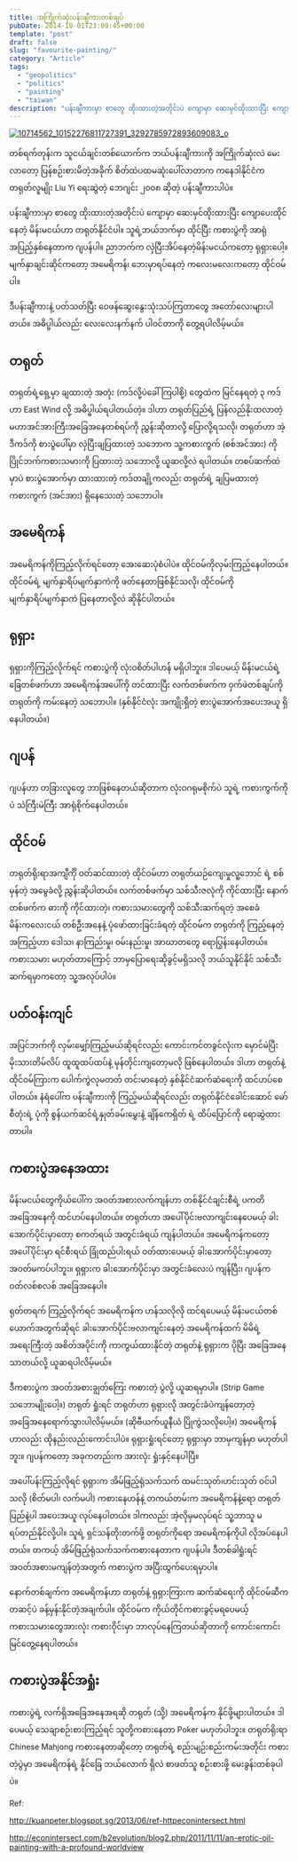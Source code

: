 ```yaml
---
title: အကြိုက်ဆုံးပန်းချီကားတစ်ချပ်
pubDate: 2014-10-01T23:09:45+00:00
template: "post"
draft: false
slug: "favourite-painting/"
category: "Article"
tags:
  - "geopolitics"
  - "politics"
  - "painting"
  - "taiwan"
description: "ပန်းချီကားမှာ စာတွေ ထိုးထားတဲ့အတိုင်းပဲ ကျောမှာ ဆေးမှင်ထိုးထားပြီး ကျောပေးထိုင်နေတဲ့ မိန်းမငယ်ဟာ တရုတ်နိုင်ငံပါ။ သူရဲ့ဘယ်ဘက်မှာ ထိုင်ပြီး ကစားပွဲကို အာရုံအပြည့်နှစ်နေတာက ဂျပန်ပါ။ ညာဘက်က လှဲပြီးအိပ်နေတဲ့မိန်းမငယ်ကတော့ ရုရှားပေါ့။ မျက်နှာချင်းဆိုင်ကတော့ အမေရိကန်၊ ဘေးမှာရပ်နေတဲ့ ကလေးမလေးကတော့ ထိုင်ဝမ်ပါ။"
---
```


[<img class="aligncenter size-large wp-image-457" src="https://i1.wp.com/wp-kryptonova.rhcloud.com/wp-content/uploads/2015/01/10714562_10152276811727391_3292785972893609083_o-1024x684.jpg?resize=660%2C441" alt="10714562_10152276811727391_3292785972893609083_o" srcset="https://i2.wp.com/wp-kryptonova.rhcloud.com/wp-content/uploads/2015/01/10714562_10152276811727391_3292785972893609083_o.jpg?w=1024&ssl=1 1024w, https://i2.wp.com/wp-kryptonova.rhcloud.com/wp-content/uploads/2015/01/10714562_10152276811727391_3292785972893609083_o.jpg?resize=300%2C200&ssl=1 300w, https://i2.wp.com/wp-kryptonova.rhcloud.com/wp-content/uploads/2015/01/10714562_10152276811727391_3292785972893609083_o.jpg?resize=768%2C513&ssl=1 768w" sizes="(max-width: 660px) 100vw, 660px" data-recalc-dims="1" />](https://i2.wp.com/wp-kryptonova.rhcloud.com/wp-content/uploads/2015/01/10714562_10152276811727391_3292785972893609083_o.jpg)

တစ်ရက်တုန်းက သူငယ်ချင်းတစ်ယောက်က ဘယ်ပန်းချီကားကို အကြိုက်ဆုံးလဲ မေးလာတော့ ပြန်စဉ်းစားမိတဲ့အခိုက် စိတ်ထဲပထမဆုံးပေါ်လာတာက ကနေဒါနိုင်ငံက တရုတ်လူမျိုး Liu Yi ရေးဆွဲတဲ့ ဘေဂျင်း ၂၀၀၈ ဆိုတဲ့ ပန်းချီကားပါပဲ။

ပန်းချီကားမှာ စာတွေ ထိုးထားတဲ့အတိုင်းပဲ ကျောမှာ ဆေးမှင်ထိုးထားပြီး ကျောပေးထိုင်နေတဲ့ မိန်းမငယ်ဟာ တရုတ်နိုင်ငံပါ။ သူရဲ့ဘယ်ဘက်မှာ ထိုင်ပြီး ကစားပွဲကို အာရုံအပြည့်နှစ်နေတာက ဂျပန်ပါ။ ညာဘက်က လှဲပြီးအိပ်နေတဲ့မိန်းမငယ်ကတော့ ရုရှားပေါ့။ မျက်နှာချင်းဆိုင်ကတော့ အမေရိကန်၊ ဘေးမှာရပ်နေတဲ့ ကလေးမလေးကတော့ ထိုင်ဝမ်ပါ။

ဒီပန်းချီကားနဲ့ ပတ်သတ်ပြီး ဝေဖန်ဆွေးနွေးသုံးသပ်ကြတာတွေ အတော်လေးများပါတယ်။ အဓိပ္ဗါယ်လည်း လေးလေးနက်နက် ပါဝင်တာကို တွေ့ရပါလိမ့်မယ်။

## တရုတ်

တရုတ်ရဲ့ရှေ့မှာ ချထားတဲ့ အတုံး (ကဒ်လို့ပဲခေါ်ကြပါစို့) တွေထဲက မြင်နေရတဲ့ ၃ ကဒ်ဟာ East Wind လို့ အဓိပ္ဗါယ်ရပါတယ်တဲ့။ ဒါဟာ တရုတ်ပြည်ရဲ့ ပြန်လည်နိုးထလာတဲ့ မဟာအင်အားကြီးအခြေအနေတစ်ရပ်ကို ညွှန်းဆိုတာလို့ ပြောလို့ရသလို၊ တရုတ်ဟာ အဲ့ဒီကဒ်ကို စားပွဲပေါ်မှာ လှဲပြီးချပြထားတဲ့ သဘောက သူ့ကစားကွက် (စစ်အင်အား) ကို ပြိုင်ဘက်ကစားသမားကို ပြထားတဲ့ သဘောလို့ ယူဆလို့လဲ ရပါတယ်။ တစပ်ဆက်ထဲမှာပဲ စားပွဲအောက်မှာ ထားထားတဲ့ ကဒ်တချို့ကလည်း တရုတ်ရဲ့ ချပြမထားတဲ့ ကစားကွက် (အင်အား) ရှိနေသေးတဲ့ သဘောပါ။

## အမေရိကန်

အမေရိကန်ကိုကြည့်လိုက်ရင်တော့ အေးဆေးပုံစံပါပဲ။ ထိုင်ဝမ်ကိုလှမ်းကြည့်နေပါတယ်။ ထိုင်ဝမ်ရဲ့ မျက်နှာရိပ်မျက်နှာကဲကို ဖတ်နေတာဖြစ်နိုင်သလို၊ ထိုင်ဝမ်ကို မျက်နှာရိပ်မျက်နှာကဲ ပြနေတာလို့လဲ ဆိုနိုင်ပါတယ်။

## ရုရှား

ရှရှားကိုကြည့်လိုက်ရင် ကစားပွဲကို လုံးဝစိတ်ပါဟန် မရှိပါဘူး။ ဒါပေမယ့် မိန်းမငယ်ရဲ့ခြေတစ်ဖက်ဟာ အမေရိကန်အပေါ်ကို တင်ထားပြီး လက်တစ်ဖက်က ဝှက်ဖဲတစ်ချပ်ကို တရုတ်ကို ကမ်းနေတဲ့ သဘောပါ။ (နှစ်နိုင်ငံလုံး အကျိုးရှိတဲ့ စားပွဲအောက်အပေးအယူ ရှိနေပါတယ်။)

## ဂျပန်

ဂျပန်ဟာ တခြားလူတွေ ဘာဖြစ်နေတယ်ဆိုတာက လုံးဝဂရုမစိုက်ပဲ သူရဲ့ ကစားကွက်ကိုပဲ သဲကြီးမဲကြီး အာရုံစိုက်နေပါတယ်။

## ထိုင်ဝမ်

တရုတ်ရိုးရာအကျီင်္ကို ဝတ်ဆင်ထားတဲ့ ထိုင်ဝမ်ဟာ တရုတ်ယဉ်ကျေးမှုလူ့ဘောင် ရဲ့ စစ်မှန်တဲ့ အမွေခံလို့ ညွှန်းဆိုပါတယ်။ လက်တစ်ဖက်မှာ သစ်သီးဇလုံကို ကိုင်ထားပြီး နောက်တစ်ဖက်က ဓားကို ကိုင်ထားတဲ့၊ ကစားသမားတွေကို သစ်သီးဆက်ရတဲ့ အစေခံမိန်းကလေးငယ် တစ်ဦးအနေနဲ့ ပုံဖော်ထားခြင်းခံရတဲ့ ထိုင်ဝမ်က တရုတ်ကို ကြည့်နေတဲ့အကြည့်ဟာ ဒေါသ၊ နာကြည်းမှု၊ ဝမ်းနည်းမှု၊ အာဃာတတွေ ရောပြွန်းနေပါတယ်။ ကစားသမား မဟုတ်တာကြောင့် ဘာမှပြောရေးဆိုခွင့်မရှိသလို ဘယ်သူနိုင်နိုင် သစ်သီးဆက်ရမှာကတော့ သူ့အလုပ်ပါပဲ။

## ပတ်ဝန်းကျင်

အပြင်ဘက်ကို လှမ်းမျှော်ကြည့်မယ်ဆိုရင်လည်း ကောင်းကင်တခွင်လုံးက မှောင်မဲပြီး မိုးသားတိမ်လိပ် ထူထူထပ်ထပ်နဲ့ မုန်တိုင်းကျတော့မလို ဖြစ်နေပါတယ်။ ဒါဟာ တရုတ်နဲ့ထိုင်ဝမ်ကြားက ပေါက်ကွဲလုမတတ် တင်းမာနေတဲ့ နှစ်နိုင်ငံဆက်ဆံရေးကို ထင်ဟပ်စေပါတယ်။ နံရံပေါ်က ပန်းချီကားကို ကြည့်မယ်ဆိုရင်လည်း တရုတ်နိုင်ငံခေါင်းဆောင် မော်စီတုံးရဲ့ ပုံကို စွန်ယက်ဆင်ရဲ့နှုတ်ခမ်းမွှေးနဲ့ ချိန်ကေရှိတ် ရဲ့ ထိပ်ပြောင်ကို ရောဆွဲထားတာပါ။

## ကစားပွဲအနေအထား

မိန်းမငယ်တွေကိုယ်ပေါ်က အဝတ်အစားလက်ကျန်ဟာ တစ်နိုင်ငံချင်းစီရဲ့ ပကတိအခြေအနေကို ထင်ဟပ်နေပါတယ်။ တရုတ်ဟာ အပေါ်ပိုင်းဗလာကျင်းနေပေမယ့် ခါးအောက်ပိုင်းမှာတော့ စကတ်ရယ် အတွင်းခံရယ် ကျန်ပါတယ်။ အမေရိကန်ကတော့ အပေါ်ပိုင်းမှာ ရင်စီးရယ် ခြုံထည်ပါးရယ် ဝတ်ထားပေမယ့် ခါးအောက်ပိုင်းမှာတော့ အဝတ်မကပ်ပါဘူး။ ရှရှားက ခါးအောက်ပိုင်းမှာ အတွင်းခံလေးပဲ ကျန်ပြီး၊ ဂျပန်က ဝတ်လစ်စလစ် အခြေအနေပါ။

ရုတ်တရက် ကြည့်လိုက်ရင် အမေရိကန်က ဟန်သလိုလို ထင်ရပေမယ့် မိန်းမငယ်တစ်ယောက်အတွက်ဆိုရင် ခါးအောက်ပိုင်းဗလာကျင်းနေတဲ့ အမေရိကန်ထက် မိမိရဲ့အရေးကြီးတဲ့ အစိတ်အပိုင်းကို ကာကွယ်ထားနိုင်တဲ့ တရုတ်နဲ့ ရုရှားက ပိုပြီး အခြေအနေသာတယ်လို့ ယူဆရပါလိမ့်မယ်။

ဒီကစားပွဲက အဝတ်အစားချွတ်ကြေး ကစားတဲ့ ပွဲလို့ ယူဆရမှာပါ။ (Strip Game သဘောမျိုးပေါ့။) တရုတ် ရှုံးရင် တရုတ်ဟာ ရုရှားလို အတွင်းခံပဲကျန်တော့တဲ့ အခြေအနေရောက်သွားပါလိမ့်မယ်။ (ဆိုဗီယက်ယူနီယံ ပြိုကွဲသလိုပေါ့။) အမေရိကန်ဟာလည်း ထိုနည်းလည်းကောင်းပါပဲ။ ရုရှားရှုံးရင်တော့ ရုရှားမှာ ဘာမှကျန်မှာ မဟုတ်ပါဘူး။ ဂျပန်ကတော့ အခုကတည်းက အားလုံး ရှုံးနှင့်နေပါပြီ။

အပေါ်ပန်းကြည့်လိုရင် ရုရှားက အိမ်ဖြည့်ရုံသက်သက် ထမင်းသုတ်၊ဟင်းသုတ် ဝင်ပါသလို (စိတ်မပါ၊ လက်မပါ) ကစားနေဟန်နဲ့ တကယ်တမ်းက အမေရိကန်နဲ့ရော တရုတ်ပြည်နဲ့ပါ အပေးအယူ လုပ်နေပါတယ်။ ဒါကလည်း အဲ့လိုမှမလုပ်ရင် သူ့ဘာသူ မရပ်တည်နိုင်လို့ပါ။ သူရဲ့ ရှင်သန်တိုးတက်ဖို့ တရုတ်ကိုရော အမေရိကန်ကိုပါ လိုအပ်နေပါတယ်။ တကယ့် အိမ်ဖြည့်ရုံသက်သက်ကစားနေတာက ဂျပန်ပါ။ ဒီတစ်ခါရှုံးရင် အဝတ်အစားမကျန်တဲ့အတွက် ကစားပွဲက အပြီးထွက်ပေးရမှာပါ။

နောက်တစ်ချက်က အမေရိကန်ဟာ တရုတ်နဲ့ ရှရှားကြားက ဆက်ဆံရေးကို ထိုင်ဝမ်ဆီကတဆင့်ပဲ ခန့်မှန်းနိုင်တဲ့အချက်ပါ။ ထိုင်ဝမ်က ကိုယ်တိုင်ကစားခွင့်မရပေမယ့် ကစားသမားတွေအားလုံး ကစားဝိုင်းမှာ ဘာလုပ်နေကြတယ်ဆိုတာကို ကောင်းကောင်းမြင်တွေ့နေရပါတယ်။

## ကစားပွဲအနိုင်အရှုံး

ကစားပွဲရဲ့ လက်ရှိအခြေအနေအရဆို တရုတ် (သို့) အမေရိကန်က နိုင်ဖို့များပါတယ်။ ဒါပေမယ့် သေချာစဉ်းစားကြည့်ရင် သူတို့ကစားနေတာ Poker မဟုတ်ပါဘူး။ တရုတ်ရိုးရာ Chinese Mahjong ကစားနေတာဆိုတော့ တရုတ်ရဲ့ စည်းမျဉ်းစည်းကမ်းအတိုင်း ကစားတဲ့ပွဲမှာ အမေရိကန်ရဲ့ နိုင်ခြေ ဘယ်လောက် ရှိလဲ စာဖတ်သူ စဉ်းစားဖို့ မေးခွန်းတစ်ခုပါပဲ။

Ref:

http://kuanpeter.blogspot.sg/2013/06/ref-httpeconintersect.html

http://econintersect.com/b2evolution/blog2.php/2011/11/11/an-erotic-oil-painting-with-a-profound-worldview
